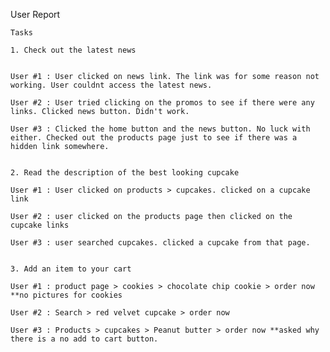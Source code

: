 User Report

	Tasks
	
	1. Check out the latest news
	
	
	User #1 : User clicked on news link. The link was for some reason not working. User couldnt access the latest news. 

	User #2 : User tried clicking on the promos to see if there were any links. Clicked news button. Didn't work. 
	
	User #3 : Clicked the home button and the news button. No luck with either. Checked out the products page just to see if there was a hidden link somewhere. 


	2. Read the description of the best looking cupcake
	
	User #1 : User clicked on products > cupcakes. clicked on a cupcake link  
	
	User #2 : user clicked on the products page then clicked on the cupcake links
	
	User #3 : user searched cupcakes. clicked a cupcake from that page. 
	
	
	3. Add an item to your cart
	
	User #1 : product page > cookies > chocolate chip cookie > order now  **no pictures for cookies 
	
	User #2 : Search > red velvet cupcake > order now
	
	User #3 : Products > cupcakes > Peanut butter > order now **asked why there is a no add to cart button. 